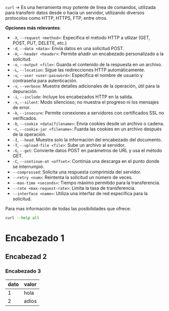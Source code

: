 `curl` -> Es una herramienta muy potente de línea de comandos, utilizada para transferir datos desde o hacia un servidor, utilizando diversos protocolos como HTTP, HTTPS, FTP, entre otros.

**Opciones más relevantes**:

- `-X`, `--request <method>`: Especifica el método HTTP a utlizar (GET, POST, PUT, DELETE, etc.)
- `-d`, `--data <data>`: Envía datos en una solicitud POST.
- `-H`, `--header <header>`: Permite añadir un encabezado personalizado a la solicitud.
- `-o`, `--output <file>`: Guarda el contenido de la respuesta en un archivo.
- `-L`, `--location`: Sigue las redirecciones HTTP automáticamente.
- `-u`, `--user <user:password>`: Especifica el nombre de usuario y contraseña para autenticación.
- `-v`, `--verbose`: Muestra detalles adicionales de la operación, útil para la depuración.
- `-i`, `--include`: Incluye los encabezados HTTP en la salida.
- `-s`, `--silent`: Modo silencioso; no muestra el progreso ni los mensajes de error.
- `-k`, `--insecure`: Permite conexiones a servidores con certificados SSL no verificados.
- `-b`, `--cookie <data|filename>`: Envía cookies desde un archivo o cadena.
- `-c`, `--cookie-jar <filename>`: Fuarda las cookies en un archivo después de la operación.
- `-I`, `--head`: Muestra solo la información del encabezado del documento.
- `-T`, `--upload-file <file>`: Sube un archivo al servidor.
- `-G`, `--get`: Convierte datos POST en parámetros de URL y usa el método GET.
- `-C`, `--continue-at <offset>`: Continúa una descarga en el punto donde se interrumpió.
- `--compressed`: Solicita una respuesta comprimida del servidor.
- `--retry <num>`: Reintenta la solicitud un número de veces.
- `--max-time <seconds>`: Tiempo máximo permitido para la transferencia.
- `--rate <max-request-rate>`: Limita la tasa de transferencia.
- `--interface <name>`: Utiliza una interfaz de red específica para la solicitud.

Para mas información de todas las posibilidades que ofrece:
```python
curl --help all
```

# Encabezado 1
## Encabezad 2
### Encabezado 3
|dato|valor|
|---|---|
|1|hola|
|2|adios|

